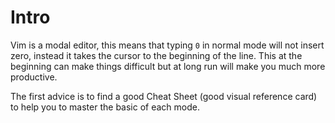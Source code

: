 # Intro

Vim is a modal editor, this means that typing `0` in normal mode will not
insert zero, instead it takes the cursor to the beginning of the line. This at
the beginning can make things difficult but at long run will make you much more
productive.

The first advice is to find a good Cheat Sheet (good visual reference card)
to help you to master the basic of each mode.
